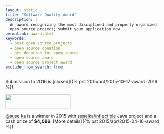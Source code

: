 ```yaml
---
layout: static
title: "Software Quality Award"
description: |
  An award recognizing the most disciplined and properly organized
  open source project; submit your application now.
permalink: award.html
keywords:
  - best open source projects
  - open source donation
  - get donation for open source
  - open source award
  - open source project award
exclude_from_search: true
---
```


Submission to 2016 is [closed]({% pst 2015/oct/2015-10-17-award-2016 %}).

<img src="http://img.teamed.io/award/2015/winner.png"
  style="width:203px;height:45px;"/>

[@suseika](https://github.com/suseika) is a winner in 2015
with [suseika/inflectible](https://github.com/suseika/inflectible) Java
project and a cash prize of **$4,096**.
[More details]({% pst 2015/apr/2015-04-16-award %}).
